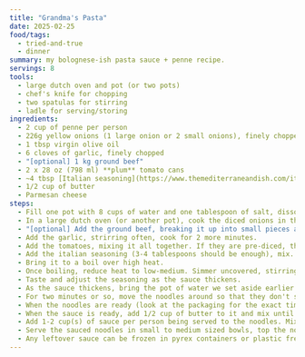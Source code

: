 ```yaml
---
title: "Grandma's Pasta"
date: 2025-02-25
food/tags:
  - tried-and-true
  - dinner
summary: my bolognese-ish pasta sauce + penne recipe.
servings: 8
tools:
  - large dutch oven and pot (or two pots)
  - chef's knife for chopping
  - two spatulas for stirring
  - ladle for serving/storing
ingredients:
  - 2 cup of penne per person
  - 226g yellow onions (1 large onion or 2 small onions), finely chopped
  - 1 tbsp virgin olive oil
  - 6 cloves of garlic, finely chopped
  - "[optional] 1 kg ground beef"
  - 2 x 28 oz (798 ml) **plum** tomato cans
  - ~4 tbsp [Italian seasoning](https://www.themediterraneandish.com/italian-seasoning/)
  - 1/2 cup of butter
  - Parmesan cheese
steps:
  - Fill one pot with 8 cups of water and one tablespoon of salt, dissolve the salt in the water, set it aside.
  - In a large dutch oven (or another pot), cook the diced onions in the virgin olive oil at medium-high heat until they become soft and semi-translucent. Season with salt and pepper.
  - "[optional] Add the ground beef, breaking it up into small pieces and brown thoroughly (you shouldn't be able to see any pink meat)."
  - Add the garlic, strirring often, cook for 2 more minutes.
  - Add the tomatoes, mixing it all together. If they are pre-diced, then crush them with a patato masher or your spatula. Depending on the consistency of the canned tomato juice, you might want to add half a cup of water to the sauce to make it a bit less thick.
  - Add the italian seasoning (3-4 tablespoons should be enough), mix. As a rule of thumb, you can cover the surface of the sauce with a thin layer of seasoning. 
  - Bring it to a boil over high heat.
  - Once boiling, reduce heat to low-medium. Simmer uncovered, stirring occasionally, until sauce reaches the desired consistency (thicker than soup but thinner than yogurt or chili).
  - Taste and adjust the seasoning as the sauce thickens.
  - As the sauce thickens, bring the pot of water we set aside earlier to a boil. Then, add 2 cups of penne per person to the pot. Set a timer!
  - For two minutes or so, move the noodles around so that they don't stick to the bottom of the pot.
  - When the noodles are ready (look at the packaging for the exact time or taste them as you go), drain them, put them back in the pot and remove from the stove.
  - When the sauce is ready, add 1/2 cup of butter to it and mix until its fully dissolved.
  - Add 1-2 cup(s) of sauce per person being served to the noodles. Mix the noodles and the sauce together.
  - Serve the sauced noodles in small to medium sized bowls, top the noodles with more sauce and grated parmesan cheese.
  - Any leftover sauce can be frozen in pyrex containers or plastic freezer bags. Eat within 3+ months ideally. Any leftover noodles can be stored in the fridge for a few days but freshly cooked noodles are always better.
---
```

